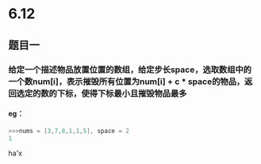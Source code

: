 # 6.12
## 题目一
### 给定一个描述物品放置位置的数组，给定步长space，选取数组中的一个数num[i]，表示摧毁所有位置为num[i] + c * space的物品，返回选定的数的下标，使得下标最小且摧毁物品最多
#### eg：
```c++
>>>nums = [3,7,8,1,1,5], space = 2
1
```
ha'x
<!--stackedit_data:
eyJoaXN0b3J5IjpbLTU2OTY1OTkwMSwxNjkzODA3ODUxXX0=
-->